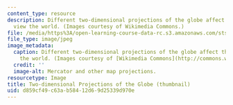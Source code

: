 ```yaml
---
content_type: resource
description: Different two-dimensional projections of the globe affect the way we
  view the world. (Images courtesy of Wikimedia Commons.)
file: /media/https%3A/open-learning-course-data-rc.s3.amazonaws.com/sts-067-scientific-visualization-across-disciplines-a-critical-introduction-spring-2005/d859cf49c63ab58412d69d25339d970e_sts-067s05-th.jpg
file_type: image/jpeg
image_metadata:
  caption: Different two-dimensional projections of the globe affect the way we view
    the world. (Images courtesy of [Wikimedia Commons](http://commons.wikimedia.org/wiki/Main_Page).)
  credit: ''
  image-alt: Mercator and other map projections.
resourcetype: Image
title: Two-dimensional Projections of the Globe (thumbnail)
uid: d859cf49-c63a-b584-12d6-9d25339d970e
---
```

